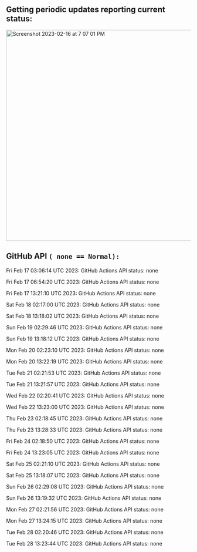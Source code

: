 
## Getting periodic updates reporting current status:
<img width="575" alt="Screenshot 2023-02-16 at 7 07 01 PM" src="https://user-images.githubusercontent.com/31228460/219539578-f880fea9-7a9d-4f7d-a7e2-5ce3d90ab466.png">

## GitHub API `( none == Normal):`

Fri Feb 17 03:06:14 UTC 2023: GitHub Actions API status: none

Fri Feb 17 06:54:20 UTC 2023: GitHub Actions API status: none

Fri Feb 17 13:21:10 UTC 2023: GitHub Actions API status: none

Sat Feb 18 02:17:00 UTC 2023: GitHub Actions API status: none

Sat Feb 18 13:18:02 UTC 2023: GitHub Actions API status: none

Sun Feb 19 02:29:46 UTC 2023: GitHub Actions API status: none

Sun Feb 19 13:18:12 UTC 2023: GitHub Actions API status: none

Mon Feb 20 02:23:10 UTC 2023: GitHub Actions API status: none

Mon Feb 20 13:22:19 UTC 2023: GitHub Actions API status: none

Tue Feb 21 02:21:53 UTC 2023: GitHub Actions API status: none

Tue Feb 21 13:21:57 UTC 2023: GitHub Actions API status: none

Wed Feb 22 02:20:41 UTC 2023: GitHub Actions API status: none

Wed Feb 22 13:23:00 UTC 2023: GitHub Actions API status: none

Thu Feb 23 02:18:45 UTC 2023: GitHub Actions API status: none

Thu Feb 23 13:28:33 UTC 2023: GitHub Actions API status: none

Fri Feb 24 02:18:50 UTC 2023: GitHub Actions API status: none

Fri Feb 24 13:23:05 UTC 2023: GitHub Actions API status: none

Sat Feb 25 02:21:10 UTC 2023: GitHub Actions API status: none

Sat Feb 25 13:18:07 UTC 2023: GitHub Actions API status: none

Sun Feb 26 02:29:08 UTC 2023: GitHub Actions API status: none

Sun Feb 26 13:19:32 UTC 2023: GitHub Actions API status: none

Mon Feb 27 02:21:56 UTC 2023: GitHub Actions API status: none

Mon Feb 27 13:24:15 UTC 2023: GitHub Actions API status: none

Tue Feb 28 02:20:46 UTC 2023: GitHub Actions API status: none

Tue Feb 28 13:23:44 UTC 2023: GitHub Actions API status: none
